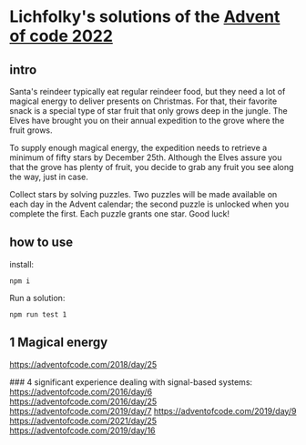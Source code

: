 # Lichfolky's solutions of the [Advent of code 2022](https://adventofcode.com/) 

## intro
Santa's reindeer typically eat regular reindeer food, but they need a lot of magical energy to deliver presents on Christmas. For that, their favorite snack is a special type of star fruit that only grows deep in the jungle. The Elves have brought you on their annual expedition to the grove where the fruit grows.

To supply enough magical energy, the expedition needs to retrieve a minimum of fifty stars by December 25th. Although the Elves assure you that the grove has plenty of fruit, you decide to grab any fruit you see along the way, just in case.

Collect stars by solving puzzles. Two puzzles will be made available on each day in the Advent calendar; the second puzzle is unlocked when you complete the first. Each puzzle grants one star. Good luck!

## how to use


install:
```
npm i
```
Run a solution:
```
npm run test 1
```

## 1 Magical energy
https://adventofcode.com/2018/day/25

### 4 significant experience dealing with signal-based systems:
https://adventofcode.com/2016/day/6
https://adventofcode.com/2016/day/25
https://adventofcode.com/2019/day/7
https://adventofcode.com/2019/day/9
https://adventofcode.com/2021/day/25
https://adventofcode.com/2019/day/16
